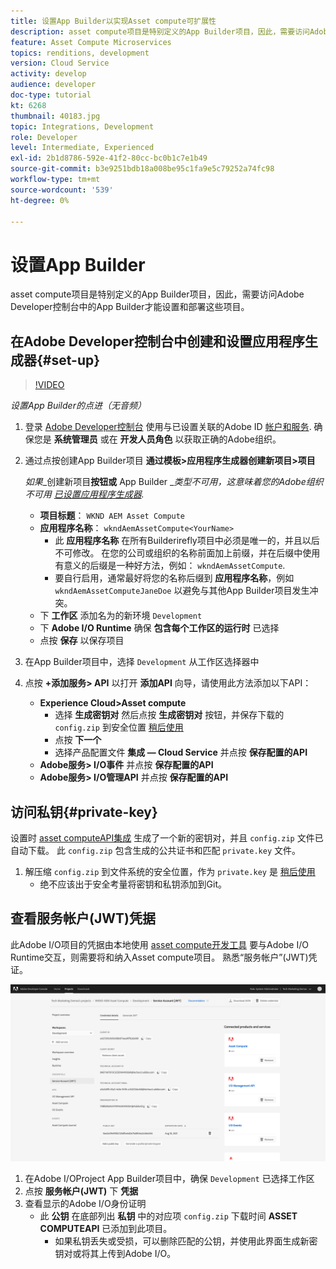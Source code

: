```yaml
---
title: 设置App Builder以实现Asset compute可扩展性
description: asset compute项目是特别定义的App Builder项目，因此，需要访问Adobe Developer控制台中的App Builder才能设置和部署这些项目。
feature: Asset Compute Microservices
topics: renditions, development
version: Cloud Service
activity: develop
audience: developer
doc-type: tutorial
kt: 6268
thumbnail: 40183.jpg
topic: Integrations, Development
role: Developer
level: Intermediate, Experienced
exl-id: 2b1d8786-592e-41f2-80cc-bc0b1c7e1b49
source-git-commit: b3e9251bdb18a008be95c1fa9e5c79252a74fc98
workflow-type: tm+mt
source-wordcount: '539'
ht-degree: 0%

---
```


# 设置App Builder

asset compute项目是特别定义的App Builder项目，因此，需要访问Adobe Developer控制台中的App Builder才能设置和部署这些项目。

## 在Adobe Developer控制台中创建和设置应用程序生成器{#set-up}

>[!VIDEO](https://video.tv.adobe.com/v/40183?quality=12&learn=on)

_设置App Builder的点进（无音频）_

1. 登录 [Adobe Developer控制台](https://console.adobe.io) 使用与已设置关联的Adobe ID [帐户和服务](./accounts-and-services.md). 确保您是 __系统管理员__ 或在 __开发人员角色__ 以获取正确的Adobe组织。
1. 通过点按创建App Builder项目 __通过模板>应用程序生成器创建新项目>项目__

   _如果__&#x200B;创建新项目&#x200B;__按钮或__ App Builder __类型不可用，这意味着您的Adobe组织不可用 [已设置应用程序生成器](#request-adobe-project-app-builder)._

   + __项目标题__： `WKND AEM Asset Compute`
   + __应用程序名称__： `wkndAemAssetCompute<YourName>`
      + 此 __应用程序名称__ 在所有Builderirefly项目中必须是唯一的，并且以后不可修改。 在您的公司或组织的名称前面加上前缀，并在后缀中使用有意义的后缀是一种好方法，例如： `wkndAemAssetCompute`.
      + 要自行启用，通常最好将您的名称后缀到 __应用程序名称__，例如 `wkndAemAssetComputeJaneDoe` 以避免与其他App Builder项目发生冲突。
   + 下 __工作区__ 添加名为的新环境 `Development`
   + 下 __Adobe I/O Runtime__ 确保 __包含每个工作区的运行时__ 已选择
   + 点按 __保存__ 以保存项目
1. 在App Builder项目中，选择 `Development` 从工作区选择器中
1. 点按 __+添加服务> API__ 以打开 __添加API__ 向导，请使用此方法添加以下API：

   + __Experience Cloud>Asset compute__
      + 选择 __生成密钥对__ 然后点按 __生成密钥对__ 按钮，并保存下载的 `config.zip` 到安全位置 [稍后使用](#private-key)
      + 点按 __下一个__
      + 选择产品配置文件 __集成 — Cloud Service__ 并点按 __保存配置的API__
   + __Adobe服务> I/O事件__ 并点按 __保存配置的API__
   + __Adobe服务> I/O管理API__ 并点按 __保存配置的API__

## 访问私钥{#private-key}

设置时 [asset computeAPI集成](#set-up) 生成了一个新的密钥对，并且 `config.zip` 文件已自动下载。 此 `config.zip` 包含生成的公共证书和匹配 `private.key` 文件。

1. 解压缩 `config.zip` 到文件系统的安全位置，作为 `private.key` 是 [稍后使用](../develop/environment-variables.md)
   + 绝不应该出于安全考量将密钥和私钥添加到Git。

## 查看服务帐户(JWT)凭据

此Adobe I/O项目的凭据由本地使用 [asset compute开发工具](../develop/development-tool.md) 要与Adobe I/O Runtime交互，则需要将和纳入Asset compute项目。 熟悉“服务帐户”(JWT)凭证。

![Adobe Developer服务帐户凭据](./assets/app-builder/service-account.png)

1. 在Adobe I/OProject App Builder项目中，确保 `Development` 已选择工作区
1. 点按 __服务帐户(JWT)__ 下 __凭据__
1. 查看显示的Adobe I/O身份证明
   + 此 __公钥__ 在底部列出 __私钥__ 中的对应项 `config.zip` 下载时间 __ASSET COMPUTEAPI__ 已添加到此项目。
      + 如果私钥丢失或受损，可以删除匹配的公钥，并使用此界面生成新密钥对或将其上传到Adobe I/O。

